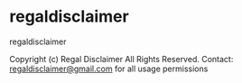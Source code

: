 regaldisclaimer
===============

regaldisclaimer

Copyright (c) Regal Disclaimer All Rights Reserved.
Contact: regaldisclaimer@gmail.com for all usage permissions